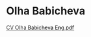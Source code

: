 # Olha Babicheva
[CV Olha Babicheva Eng.pdf](https://github.com/OlhaBabicheva/Portfolio/files/6592012/CV.Olha.Babicheva.Eng.pdf)
